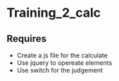 # Training_2_calc

## Requires

- Create a js file for the calculate
- Use jquery to opereate elements
- Use switch for the judgement